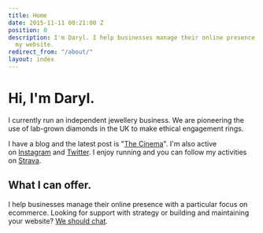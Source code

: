 ```yaml
---
title: Home
date: 2015-11-11 00:21:00 Z
position: 0
description: I'm Daryl. I help businesses manage their online presence. Welcome to
  my website.
redirect_from: "/about/"
layout: index
---
```


# Hi, I'm Daryl.

I currently run an independent jewellery business. We are pioneering the use of lab-grown diamonds in the UK to make ethical engagement rings.

I have a blog and the latest post is "[The Cinema](/blog/the-cinema/)". I'm also active on [Instagram](https://www.instagram.com/daryl_shaw/) and [Twitter](https://twitter.com/daryl_shaw). I enjoy running and you can follow my activities on [Strava](https://www.strava.com/athletes/15739817).

## What I can offer.

I help businesses manage their online presence with a particular focus on ecommerce. Looking for support with strategy or building and maintaining your website? [We should chat](mailto:hi@darylshaw.co.uk).
